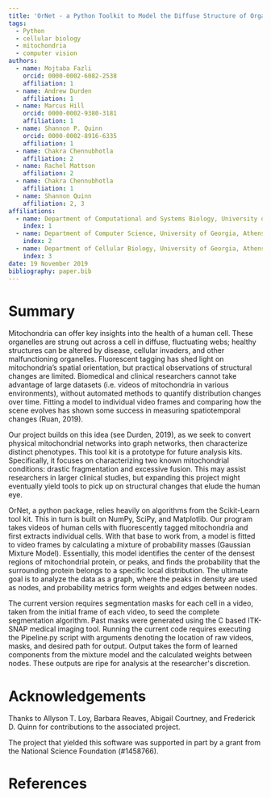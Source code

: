 ```yaml
---
title: 'OrNet - a Python Toolkit to Model the Diffuse Structure of Organelles as Social Networks'
tags:
  - Python
  - cellular biology
  - mitochondria
  - computer vision
authors:
  - name: Mojtaba Fazli
    orcid: 0000-0002-6082-2538
    affiliation: 1
  - name: Andrew Durden
    affiliation: 1
  - name: Marcus Hill
    orcid: 0000-0002-9380-3181
    affiliation: 1
  - name: Shannon P. Quinn
    orcid: 0000-0002-8916-6335
    affiliation: 1
  - name: Chakra Chennubhotla
    affiliation: 2
  - name: Rachel Mattson
    affiliation: 2
  - name: Chakra Chennubhotla
    affiliation: 1
  - name: Shannon Quinn
    affiliation: 2, 3
affiliations:
  - name: Department of Computational and Systems Biology, University of Pittsburgh, Pittsburgh, PA 15232 USA
    index: 1
  - name: Department of Computer Science, University of Georgia, Athens, GA 30602 USA
    index: 2
  - name: Department of Cellular Biology, University of Georgia, Athens, GA 30602 USA
    index: 3
date: 19 November 2019
bibliography: paper.bib
---
```


# Summary

Mitochondria can offer key insights into the health of a human cell. These organelles are strung out across a cell in diffuse, fluctuating webs; healthy structures can be altered by disease, cellular invaders, and other malfunctioning organelles. Fluorescent tagging has shed light on mitochondria’s spatial orientation, but practical observations of structural changes are limited. Biomedical and clinical researchers cannot take advantage of large datasets (i.e. videos of mitochondria in various environments), without automated methods to quantify distribution changes over time. Fitting a model to individual video frames and comparing how the scene evolves has shown some success in measuring spatiotemporal changes (Ruan, 2019). 

Our project builds on this idea (see Durden, 2019), as we seek to convert physical mitochondrial networks into graph networks, then characterize distinct phenotypes. This tool kit is a prototype for future analysis kits. Specifically, it focuses on characterizing two known mitochondrial conditions: drastic fragmentation and excessive fusion. This may assist researchers in larger clinical studies, but expanding this project might eventually yield tools to pick up on structural changes that elude the human eye.

OrNet, a python package, relies heavily on algorithms from the Scikit-Learn tool kit. This in turn is built on NumPy, SciPy, and Matplotlib. Our program takes videos of human cells with fluorescently tagged mitochondria and first extracts individual cells. With that base to work from, a model is fitted to video frames by calculating a mixture of probability masses (Gaussian Mixture Model). Essentially, this model identifies the center of the densest regions of mitochondrial protein, or peaks, and finds the probability that the surrounding protein belongs to a specific local distribution. The ultimate goal is to analyze the data as a graph, where the peaks in density are used as nodes, and probability metrics form weights and edges between nodes. 

The current version requires segmentation masks for each cell in a video, taken from the initial frame of each video, to seed the complete segmentation algorithm. Past masks were generated using the C based ITK-SNAP medical imaging tool. Running the current code requires executing the Pipeline.py script with arguments denoting the location of raw videos, masks, and desired path for output. Output takes the form of learned components from the mixture model and the calculated weights between nodes. These outputs are ripe for analysis at the researcher's discretion.

# Acknowledgements

Thanks to Allyson T. Loy, Barbara Reaves, Abigail Courtney, and Frederick D. Quinn for contributions to the associated project.

The project that yielded this software was supported in part by a grant from the National Science Foundation (#1458766).

# References
